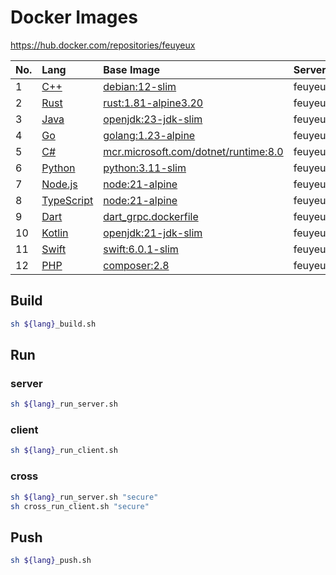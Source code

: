 # Docker Images

<https://hub.docker.com/repositories/feuyeux>

| No. | Lang                         | Base  Image                                                    | Server                           | Client                           |
|:----|:-----------------------------|:---------------------------------------------------------------|:---------------------------------|:---------------------------------|
| 1   | [C++](hello-grpc-cpp)        | [debian:12-slim](cpp_grpc.dockerfile)                          | feuyeux/grpc_server_cpp:1.0.0    | feuyeux/grpc_client_cpp:1.0.0    |
| 2   | [Rust](hello-grpc-rust)      | [rust:1.81-alpine3.20](rust_grpc.dockerfile)                   | feuyeux/grpc_server_rust:1.0.0   | feuyeux/grpc_client_rust:1.0.0   |
| 3   | [Java](hello-grpc-java)      | [openjdk:23-jdk-slim](java_grpc.dockerfile)                    | feuyeux/grpc_server_java:1.0.0   | feuyeux/grpc_client_java:1.0.0   |
| 4   | [Go](hello-grpc-go)          | [golang:1.23-alpine](go_grpc.dockerfile)                       | feuyeux/grpc_server_go:1.0.0     | feuyeux/grpc_client_go:1.0.0     |
| 5   | [C#](hello-grpc-csharp)      | [mcr.microsoft.com/dotnet/runtime:8.0](csharp_grpc.dockerfile) | feuyeux/grpc_server_csharp:1.0.0 | feuyeux/grpc_client_csharp:1.0.0 |
| 6   | [Python](hello-grpc-python)  | [python:3.11-slim](python_grpc.dockerfile)                     | feuyeux/grpc_server_python:1.0.0 | feuyeux/grpc_client_python:1.0.0 |
| 7   | [Node.js](hello-grpc-nodejs) | [node:21-alpine](node_grpc.dockerfile)                         | feuyeux/grpc_server_node:1.0.0   | feuyeux/grpc_client_node:1.0.0   |
| 8   | [TypeScript](hello-grpc-ts)  | [node:21-alpine](ts_grpc.dockerfile)                           | feuyeux/grpc_server_ts:1.0.0     | feuyeux/grpc_client_ts:1.0.0     |
| 9   | [Dart](hello-grpc-dart)      | [dart_grpc.dockerfile](dart_grpc.dockerfile)                   | feuyeux/grpc_server_dart:1.0.0   | feuyeux/grpc_client_dart:1.0.0   |
| 10  | [Kotlin](hello-grpc-kotlin)  | [openjdk:21-jdk-slim](kotlin_grpc.dockerfile)                  | feuyeux/grpc_server_kotlin:1.0.0 | feuyeux/grpc_client_kotlin:1.0.0 |
| 11  | [Swift](hello-grpc-swift)    | [swift:6.0.1-slim](swift_grpc.dockerfile)                      | feuyeux/grpc_server_swift:1.0.0  | feuyeux/grpc_client_swift:1.0.0  |
| 12  | [PHP](hello-grpc-php)        | [composer:2.8](php_grpc_base.dockerfile)                       | feuyeux/grpc_server_php:1.0.0    | feuyeux/grpc_client_php:1.0.0    |

## Build

```sh
sh ${lang}_build.sh
```

## Run

### server

```sh
sh ${lang}_run_server.sh
```

### client

```sh
sh ${lang}_run_client.sh
```

### cross

```sh
sh ${lang}_run_server.sh "secure"
sh cross_run_client.sh "secure"
```

## Push

```sh
sh ${lang}_push.sh
```
